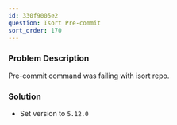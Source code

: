 ```yaml
---
id: 330f9005e2
question: Isort Pre-commit
sort_order: 170
---
```


### Problem Description

Pre-commit command was failing with isort repo.

### Solution

- Set version to `5.12.0`
